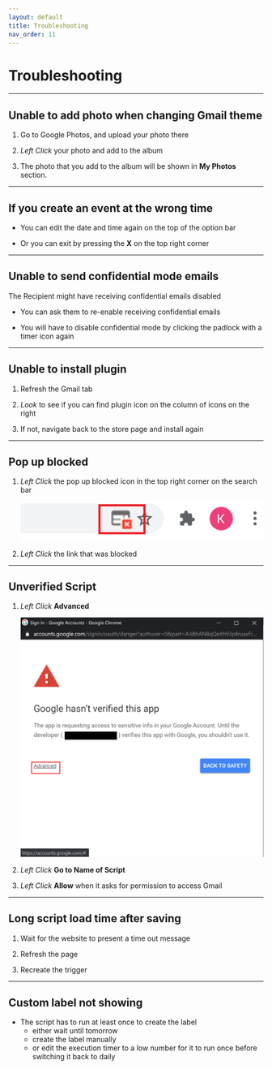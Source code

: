```yaml
---
layout: default
title: Troubleshooting
nav_order: 11
---
```


# Troubleshooting

---

## Unable to add photo when changing Gmail theme

1. Go to Google Photos, and upload your photo there

2. *Left Click* your photo and add to the album

3. The photo that you add to the album will be shown in **My Photos** section.

---

## If you create an event at the wrong time

- You can edit the date and time again on the top of the option bar

- Or you can exit by pressing the **X** on the top right corner

---

## Unable to send confidential mode emails

The Recipient might have receiving confidential emails disabled

- You can ask them to re-enable receiving confidential emails

- You will have to disable confidential mode by clicking the padlock with a timer icon again

---

## Unable to install plugin

1. Refresh the Gmail tab

2. *Look* to see if you can find plugin icon on the column of icons on the right

3. If not, navigate back to the store page and install again

---

## Pop up blocked

1. *Left Click* the pop up blocked icon in the top right corner on the search bar

    <img src = "https://github.com/Joonior-Programmer/Gmail_Docs/blob/master/assets/images/automationImg/popupBlocked.png?raw=true">

2. *Left Click* the link that was blocked

---

## Unverified Script

1. *Left Click* **Advanced**

    <img src = "https://github.com/Joonior-Programmer/Gmail_Docs/blob/master/assets/images/automationImg/unverifiedScript.png?raw=true">

2. *Left Click* **Go to Name of Script**

3. *Left Click* **Allow** when it asks for permission to access Gmail

---

## Long script load time after saving

1. Wait for the website to present a time out message

2. Refresh the page

3. Recreate the trigger

---

## Custom label not showing

- The script has to run at least once to create the label
  - either wait until tomorrow
  - create the label manually
  - or edit the execution timer to a low number for it to run once before switching it back to daily
